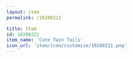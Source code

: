 ```yaml
---
layout: item
permalink: /10200221

title: Item
id: 10200221
item_name: 'Cute Twin Tails'
icon_url: 'item/icon/customize/10200221.png'
---
```

